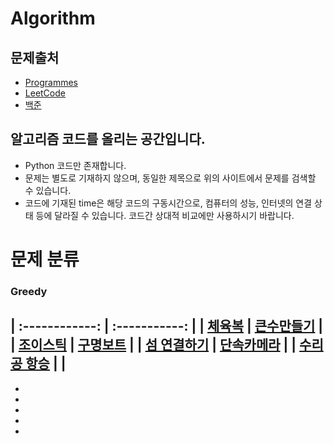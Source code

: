 Algorithm
=====
## 문제출처
- [Programmes](https://programmers.co.kr/)
- [LeetCode](https://leetcode.com/)
- [백준](https://www.acmicpc.net/)


## 알고리즘 코드를 올리는 공간입니다.
  - Python 코드만 존재합니다.
  - 문제는 별도로 기재하지 않으며, 동일한 제목으로 위의 사이트에서 문제를 검색할 수 있습니다.
  - 코드에 기재된 time은 해당 코드의 구동시간으로, 컴퓨터의 성능, 인터넷의 연결 상태 등에 달라질
  수 있습니다. 코드간 상대적 비교에만 사용하시기 바랍니다.


# 문제 분류
### Greedy
| :------------:         |      :-----------:    |
| [체육복](https://github.com/Daikoku1/Algorithm/blob/master/Programmers/%EC%B2%B4%EC%9C%A1%EB%B3%B5.ipynb) | [큰수만들기](https://github.com/Daikoku1/Algorithm/blob/master/Programmers/%ED%81%B0%EC%88%98%EB%A7%8C%EB%93%A4%EA%B8%B0.ipynb) |
| [조이스틱](https://github.com/Daikoku1/Algorithm/blob/master/Programmers/%EC%A1%B0%EC%9D%B4%EC%8A%A4%ED%8B%B1.ipynb) | [구명보트](https://github.com/Daikoku1/Algorithm/blob/master/Programmers/%EA%B5%AC%EB%AA%85%EB%B3%B4%ED%8A%B8.ipynb) |
| [섬 연결하기](https://github.com/Daikoku1/Algorithm/blob/master/Programmers/%EC%84%AC%EC%97%B0%EA%B2%B0%ED%95%98%EA%B8%B0.ipynb) | [단속카메라](https://github.com/Daikoku1/Algorithm/blob/master/Programmers/%EB%8B%A8%EC%86%8D%EC%B9%B4%EB%A9%94%EB%9D%BC.ipynb) |
| [수리공 항승](https://github.com/Daikoku1/Algorithm/blob/master/%EB%B0%B1%EC%A4%80/1449_%EC%88%98%EB%A6%AC%EA%B3%B5%ED%95%AD%EC%8A%B9.ipynb) |  |
  - 
  - 
  - 
  - 
  - 
  - 
